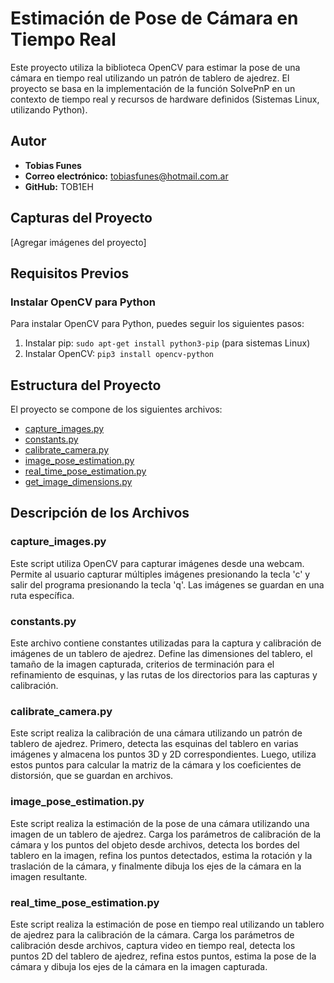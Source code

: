 Estimación de Pose de Cámara en Tiempo Real
=============================================

Este proyecto utiliza la biblioteca OpenCV para estimar la pose de una cámara en tiempo real utilizando un patrón de tablero de ajedrez. El proyecto se basa en la implementación de la función SolvePnP en un contexto de tiempo real y recursos de hardware definidos (Sistemas Linux, utilizando Python).

**Autor**
--------

* **Tobias Funes**
* **Correo electrónico:** tobiasfunes@hotmail.com.ar
* **GitHub:** TOB1EH

Capturas del Proyecto
-------------------------

[Agregar imágenes  del proyecto]

Requisitos Previos
---------------------

### Instalar OpenCV para Python

Para instalar OpenCV para Python, puedes seguir los siguientes pasos:

1. Instalar pip: `sudo apt-get install python3-pip` (para sistemas Linux)
2. Instalar OpenCV: `pip3 install opencv-python`

Estructura del Proyecto
-------------------------

El proyecto se compone de los siguientes archivos:

* [capture_images.py](#capture_imagespy)
* [constants.py](#constantspy)
* [calibrate_camera.py](#calibrate_camerapy)
* [image_pose_estimation.py](#image_pose_estimationpy)
* [real_time_pose_estimation.py](#real_time_pose_estimationpy)
* [get_image_dimensions.py](#get_image_dimensionspy)

Descripción de los Archivos
-----------------------------

### capture_images.py

Este script utiliza OpenCV para capturar imágenes desde una webcam. Permite al usuario capturar múltiples imágenes presionando la tecla 'c' y salir del programa presionando la tecla 'q'. Las imágenes se guardan en una ruta específica.


### constants.py

Este archivo contiene constantes utilizadas para la captura y calibración de imágenes de un tablero de ajedrez. Define las dimensiones del tablero, el tamaño de la imagen capturada, criterios de terminación para el refinamiento de esquinas, y las rutas de los directorios para las capturas y calibración.

### calibrate_camera.py

Este script realiza la calibración de una cámara utilizando un patrón de tablero de ajedrez. Primero, detecta las esquinas del tablero en varias imágenes y almacena los puntos 3D y 2D correspondientes. Luego, utiliza estos puntos para calcular la matriz de la cámara y los coeficientes de distorsión, que se guardan en archivos.

### image_pose_estimation.py

Este script realiza la estimación de la pose de una cámara utilizando una imagen de un tablero de ajedrez. Carga los parámetros de calibración de la cámara y los puntos del objeto desde archivos, detecta los bordes del tablero en la imagen, refina los puntos detectados, estima la rotación y la traslación de la cámara, y finalmente dibuja los ejes de la cámara en la imagen resultante.


### real_time_pose_estimation.py

Este script realiza la estimación de pose en tiempo real utilizando un tablero de ajedrez para la calibración de la cámara. Carga los parámetros de calibración desde archivos, captura video en tiempo real, detecta los puntos 2D del tablero de ajedrez, refina estos puntos, estima la pose de la cámara y dibuja los ejes de la cámara en la imagen capturada.

